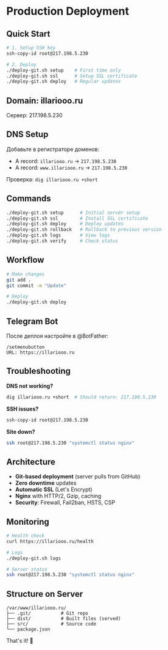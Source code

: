 # Production Deployment

## Quick Start

```bash
# 1. Setup SSH key
ssh-copy-id root@217.198.5.230

# 2. Deploy
./deploy-git.sh setup    # First time only
./deploy-git.sh ssl      # Setup SSL certificate
./deploy-git.sh deploy   # Regular updates
```

## Domain: illariooo.ru

Сервер: 217.198.5.230

## DNS Setup

Добавьте в регистраторе доменов:
- A record: `illariooo.ru` → `217.198.5.230`
- A record: `www.illariooo.ru` → `217.198.5.230`

Проверка: `dig illariooo.ru +short`

## Commands

```bash
./deploy-git.sh setup      # Initial server setup
./deploy-git.sh ssl        # Install SSL certificate
./deploy-git.sh deploy     # Deploy updates
./deploy-git.sh rollback   # Rollback to previous version
./deploy-git.sh logs       # View logs
./deploy-git.sh verify     # Check status
```

## Workflow

```bash
# Make changes
git add .
git commit -m "Update"

# Deploy
./deploy-git.sh deploy
```

## Telegram Bot

После деплоя настройте в @BotFather:
```
/setmenubutton
URL: https://illariooo.ru
```

## Troubleshooting

**DNS not working?**
```bash
dig illariooo.ru +short  # Should return: 217.198.5.230
```

**SSH issues?**
```bash
ssh-copy-id root@217.198.5.230
```

**Site down?**
```bash
ssh root@217.198.5.230 "systemctl status nginx"
```

## Architecture

- **Git-based deployment** (server pulls from GitHub)
- **Zero downtime** updates
- **Automatic SSL** (Let's Encrypt)
- **Nginx** with HTTP/2, Gzip, caching
- **Security**: Firewall, Fail2ban, HSTS, CSP

## Monitoring

```bash
# Health check
curl https://illariooo.ru/health

# Logs
./deploy-git.sh logs

# Server status
ssh root@217.198.5.230 "systemctl status nginx"
```

## Structure on Server

```
/var/www/illariooo.ru/
├── .git/           # Git repo
├── dist/           # Built files (served)
├── src/            # Source code
└── package.json
```

That's it! 🚀
